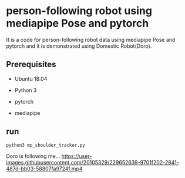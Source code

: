 # person-following robot using mediapipe Pose and pytorch

It is a code for person-following robot data using mediapipe Pose and pytorch and it is demonstrated using Domestic Robot(Doro).

## Prerequisites
* Ubuntu 18.04

* Python 3

* pytorch

* mediapipe
## run
```
python3 mp_shoulder_tracker.py
```


Doro is following me...
https://user-images.githubusercontent.com/20105329/229652639-9701f202-2841-487d-bb03-58807fa9724f.mp4

